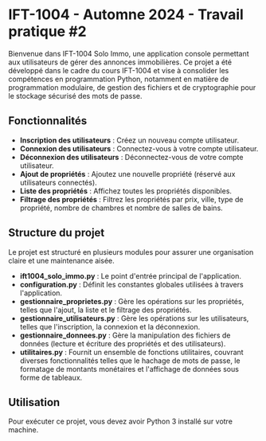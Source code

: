 # IFT-1004 - Automne 2024 - Travail pratique #2

Bienvenue dans IFT-1004 Solo Immo, une application console permettant aux utilisateurs de gérer des annonces immobilières. Ce projet a été développé dans le cadre du cours IFT-1004 et vise à consolider les compétences en programmation Python, notamment en matière de programmation modulaire, de gestion des fichiers et de cryptographie pour le stockage sécurisé des mots de passe.

## Fonctionnalités

- **Inscription des utilisateurs** : Créez un nouveau compte utilisateur.
- **Connexion des utilisateurs** : Connectez-vous à votre compte utilisateur.
- **Déconnexion des utilisateurs** : Déconnectez-vous de votre compte utilisateur.
- **Ajout de propriétés** : Ajoutez une nouvelle propriété (réservé aux utilisateurs connectés).
- **Liste des propriétés** : Affichez toutes les propriétés disponibles.
- **Filtrage des propriétés** : Filtrez les propriétés par prix, ville, type de propriété, nombre de chambres et nombre de salles de bains.

## Structure du projet

Le projet est structuré en plusieurs modules pour assurer une organisation claire et une maintenance aisée.

- **ift1004_solo_immo.py** : Le point d'entrée principal de l'application.
- **configuration.py** : Définit les constantes globales utilisées à travers l'application.
- **gestionnaire_proprietes.py** : Gère les opérations sur les propriétés, telles que l'ajout, la liste et le filtrage des propriétés.
- **gestionnaire_utilisateurs.py** : Gère les opérations sur les utilisateurs, telles que l'inscription, la connexion et la déconnexion.
- **gestionnaire_donnees.py** : Gère la manipulation des fichiers de données (lecture et écriture des propriétés et des utilisateurs).
- **utilitaires.py** : Fournit un ensemble de fonctions utilitaires, couvrant diverses fonctionnalités telles que le hachage de mots de passe, le formatage de montants monétaires et l'affichage de données sous forme de tableaux.

## Utilisation

Pour exécuter ce projet, vous devez avoir Python 3 installé sur votre machine. 

